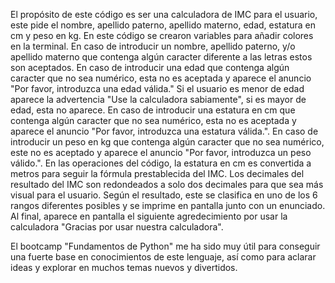 El propósito de este código es ser una calculadora de IMC para el usuario, este pide el nombre, apellido paterno, apellido materno, edad, estatura en cm y peso en kg.
En este código se crearon variables para añadir colores en la terminal.
En caso de introducir un nombre, apellido paterno, y/o apellido materno que contenga algún caracter diferente a las letras estos son aceptados.
En caso de introducir una edad que contenga algún caracter que no sea numérico, esta no es aceptada y aparece el anuncio "Por favor, introduzca una edad válida." Si el usuario es menor de edad aparece la advertencia "Use la calculadora sabiamente", si es mayor de edad, esta no aparece.
En caso de introducir una estatura en cm que contenga algún caracter que no sea numérico, esta no es aceptada y aparece el anuncio "Por favor, introduzca una estatura válida.".
En caso de introducir un peso en kg que contenga algún caracter que no sea numérico, este no es aceptado y aparece el anuncio "Por favor, introduzca un peso válido.".
En las operaciones del código, la estatura en cm es convertida a metros para seguir la fórmula prestablecida del IMC.
Los decimales del resultado del IMC son redondeados a solo dos decimales para que sea más visual para el usuario.
Según el resultado, este se clasifica en uno de los 6 rangos diferentes posibles y se imprime en pantalla junto con un enunciado.
Al final, aparece en pantalla el siguiente agredecimiento por usar la calculadora "Gracias por usar nuestra calculadora". 

El bootcamp "Fundamentos de Python" me ha sido muy útil para conseguir una fuerte base en conocimientos de este lenguaje, así como para aclarar ideas y explorar en muchos temas nuevos y divertidos.
